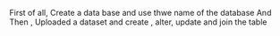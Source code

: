 First of all, Create a data base and use thwe name of the database 
And Then , Uploaded a dataset and create , alter, update and join the table 
